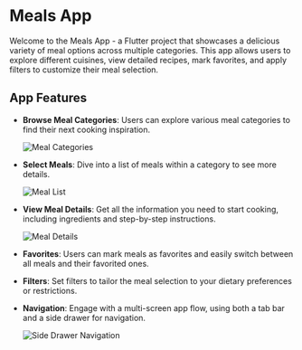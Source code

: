 # Meals App

Welcome to the Meals App - a Flutter project that showcases a delicious variety of meal options across multiple categories. This app allows users to explore different cuisines, view detailed recipes, mark favorites, and apply filters to customize their meal selection.

## App Features

- **Browse Meal Categories**: Users can explore various meal categories to find their next cooking inspiration.
  
  ![Meal Categories](https://github.com/serdarkaraca00/Flutter-Meals-Navigator/assets/74087595/07ffba58-8ceb-45a3-a6d1-2c25ed6010b6)

- **Select Meals**: Dive into a list of meals within a category to see more details.

  ![Meal List](https://github.com/serdarkaraca00/Flutter-Meals-Navigator/assets/74087595/8f6d561f-05a9-4dad-9867-ce7828ed6688)

- **View Meal Details**: Get all the information you need to start cooking, including ingredients and step-by-step instructions.
  
  ![Meal Details](https://github.com/serdarkaraca00/Flutter-Meals-Navigator/assets/74087595/f96fe93b-2894-4e44-8a1f-d1c339cd9f22)

- **Favorites**: Users can mark meals as favorites and easily switch between all meals and their favorited ones.

- **Filters**: Set filters to tailor the meal selection to your dietary preferences or restrictions.

- **Navigation**: Engage with a multi-screen app flow, using both a tab bar and a side drawer for navigation.
  
  ![Side Drawer Navigation](https://github.com/serdarkaraca00/Flutter-Meals-Navigator/assets/74087595/d2d7a67d-846d-476f-846c-d56f364544b2)

